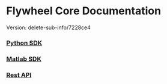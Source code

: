 # Flywheel Core Documentation
Version: delete-sub-info/7228ce4

### [Python SDK](python/)

### [Matlab SDK](matlab/)

### [Rest API](swagger/index.html)

